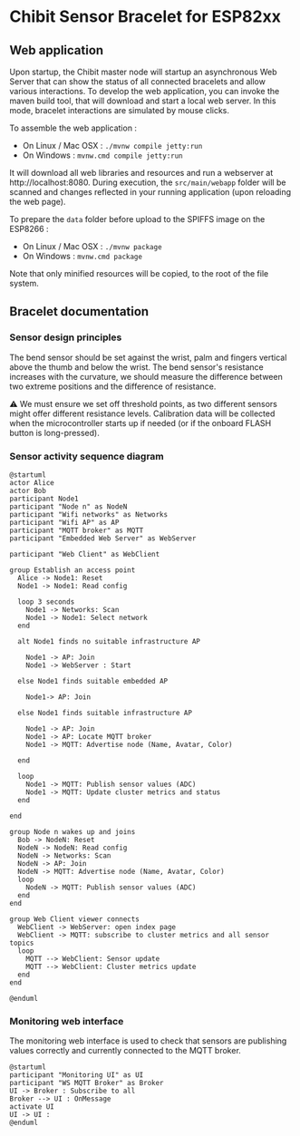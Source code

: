 # Chibit Sensor Bracelet for ESP82xx

## Web application

Upon startup, the Chibit master node will startup an asynchronous Web Server that
can show the status of all connected bracelets and allow various interactions.
To develop the web application, you can invoke the maven build tool, that will
download and start a local web server. In this mode, bracelet interactions are simulated
by mouse clicks.

To assemble the web application :

* On Linux / Mac OSX :  ```./mvnw compile jetty:run```
* On Windows : ```mvnw.cmd compile jetty:run```

It will download all web libraries and resources and run a webserver at http://localhost:8080.
During execution, the `src/main/webapp` folder will be scanned and changes reflected in your running application (upon reloading the web page).

To prepare the `data` folder before upload to the SPIFFS image on the ESP8266 :

* On Linux / Mac OSX :  ```./mvnw package```
* On Windows : ```mvnw.cmd package```

Note that only minified resources will be copied, to the root of the file system.

## Bracelet documentation

### Sensor design principles
The bend sensor should be set against the wrist, palm and fingers vertical above the thumb and below the wrist.
The bend sensor's resistance increases with the curvature, we should measure the difference between two extreme positions and the difference of resistance.

:warning: We must ensure we set off threshold points, as two different sensors might offer different resistance levels. Calibration data will be collected when the microcontroller starts up if needed (or if the onboard FLASH button is long-pressed).


### Sensor activity sequence diagram
```plantuml
@startuml
actor Alice
actor Bob
participant Node1
participant "Node n" as NodeN
participant "Wifi networks" as Networks
participant "Wifi AP" as AP
participant "MQTT broker" as MQTT
participant "Embedded Web Server" as WebServer

participant "Web Client" as WebClient

group Establish an access point
  Alice -> Node1: Reset
  Node1 -> Node1: Read config

  loop 3 seconds
    Node1 -> Networks: Scan
    Node1 -> Node1: Select network
  end

  alt Node1 finds no suitable infrastructure AP

    Node1 -> AP: Join
    Node1 -> WebServer : Start

  else Node1 finds suitable embedded AP

    Node1-> AP: Join

  else Node1 finds suitable infrastructure AP

    Node1 -> AP: Join
    Node1 -> AP: Locate MQTT broker
    Node1 -> MQTT: Advertise node (Name, Avatar, Color)

  end

  loop
    Node1 -> MQTT: Publish sensor values (ADC)
    Node1 -> MQTT: Update cluster metrics and status
  end

end

group Node n wakes up and joins
  Bob -> NodeN: Reset
  NodeN -> NodeN: Read config
  NodeN -> Networks: Scan
  NodeN -> AP: Join
  NodeN -> MQTT: Advertise node (Name, Avatar, Color)
  loop
    NodeN -> MQTT: Publish sensor values (ADC)
  end
end

group Web Client viewer connects
  WebClient -> WebServer: open index page
  WebClient -> MQTT: subscribe to cluster metrics and all sensor topics
  loop
    MQTT --> WebClient: Sensor update
    MQTT --> WebClient: Cluster metrics update
  end
end

@enduml
```

### Monitoring web interface

The monitoring web interface is used to check that sensors are publishing values correctly and currently connected to the MQTT broker.

```plantuml
@startuml
participant "Monitoring UI" as UI
participant "WS MQTT Broker" as Broker
UI -> Broker : Subscribe to all
Broker --> UI : OnMessage
activate UI
UI -> UI :
@enduml
```
